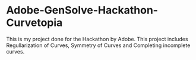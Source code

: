 # Adobe-GenSolve-Hackathon-Curvetopia
This is my project done for the Hackathon by Adobe. This project includes Regullarization of Curves, Symmetry of Curves and Completing incomplete curves.
